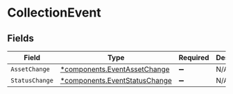 # CollectionEvent


## Fields

| Field                                                                         | Type                                                                          | Required                                                                      | Description                                                                   |
| ----------------------------------------------------------------------------- | ----------------------------------------------------------------------------- | ----------------------------------------------------------------------------- | ----------------------------------------------------------------------------- |
| `AssetChange`                                                                 | [*components.EventAssetChange](../../models/components/eventassetchange.md)   | :heavy_minus_sign:                                                            | N/A                                                                           |
| `StatusChange`                                                                | [*components.EventStatusChange](../../models/components/eventstatuschange.md) | :heavy_minus_sign:                                                            | N/A                                                                           |
